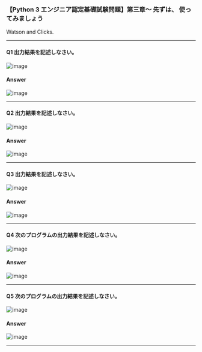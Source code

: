 ### 【Python 3 エンジニア認定基礎試験問題】第三章～ 先ずは、 使ってみましょう  

Watson and  Clicks. 

---
#### Q1 出力結果を記述しなさい。
![image](https://user-images.githubusercontent.com/97021497/176989540-32a8f671-6a36-4dbb-928a-c5f782c6ee48.png)
<br>
#### Answer
![image](https://user-images.githubusercontent.com/97021497/176989629-08393b4d-ed78-492e-bf7e-9bf9fddca54a.png)

---
#### Q2 出力結果を記述しなさい。 
![image](https://user-images.githubusercontent.com/97021497/176989566-f63b6f5e-8636-4571-a70c-bdeaa08cb2bc.png)
<br>
#### Answer
![image](https://user-images.githubusercontent.com/97021497/176989640-24f1848c-2d85-4e5d-ab0b-8cb7c95da535.png)

---
#### Q3 出力結果を記述しなさい。
![image](https://user-images.githubusercontent.com/97021497/176989575-4bc8f57e-466f-4d96-9f99-1d5cd744c85c.png)
<br>
#### Answer
![image](https://user-images.githubusercontent.com/97021497/176989648-7e7736fd-6215-4587-a5b0-4f54b5dc26bf.png)

---
#### Q4 次のプログラムの出力結果を記述しなさい。
![image](https://user-images.githubusercontent.com/97021497/176989833-23e14e1e-8232-459d-8640-25202aadfc52.png)

#### Answer
![image](https://user-images.githubusercontent.com/97021497/176989846-b7b476f6-b26b-4cad-9f99-1eb721b9d195.png)

---
#### Q5 次のプログラムの出力結果を記述しなさい。 
![image](https://user-images.githubusercontent.com/97021497/176989825-d82f6242-9613-4678-8b7c-60d9c89dcc50.png)

#### Answer
![image](https://user-images.githubusercontent.com/97021497/176989860-6b6257d5-953b-4c76-86f4-8f016793dec2.png)

---
